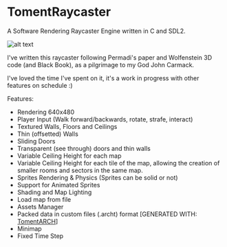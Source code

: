 # TomentRaycaster
A Software Rendering Raycaster Engine written in C and SDL2.

![alt text](https://i.imgur.com/c2uSgeR.png)

I've written this raycaster following Permadi's paper and Wolfenstein 3D code (and Black Book), as a pilgrimage to my God John Carmack.

I've loved the time I've spent on it, it's a work in progress with other features on schedule :)

Features:
- Rendering 640x480
- Player Input (Walk forward/backwards, rotate, strafe, interact)
- Textured Walls, Floors and Ceilings
- Thin (offsetted) Walls
- Sliding Doors
- Transparent (see through) doors and thin walls
- Variable Ceiling Height for each map
- Variable Ceiling Height for each tile of the map, allowing the creation of smaller rooms and sectors in the same map.
- Sprites Rendering & Physics (Sprites can be solid or not)
- Support for Animated Sprites
- Shading and Map Lighting
- Load map from file
- Assets Manager
- Packed data in custom files (.archt) format [GENERATED WITH: [TomentARCH](https://github.com/silvematt/TomentARCH)]
- Minimap
- Fixed Time Step
